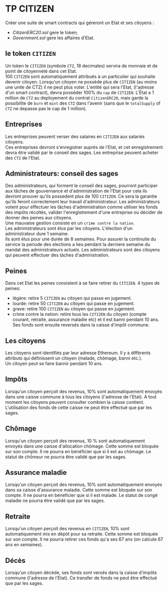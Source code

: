 # **TP CITIZEN**

Créer une suite de smart contracts qui géreront un Etat et ses citoyens :

- _CitizenERC20.sol_ gere le token;
- _Government.sol_ gere les affaires d'Etat.

## **le token `CITIZEN`**

Un token le `CITIZEN` (symbole `CTZ`, 18 decimales) servira de monnaie et de point de citoyenneté dans cet Etat.  
100 `CITIZEN` sont automatiquement attribués à un particulier qui souhaite devenir citoyen.
Lorsqu'un citoyen ne possède plus de `CITIZEN` (au moins une unite de CTZ) il ne peut plus voter.
L'entité qui sera l'Etat, (l'adresse d'un smart contract), devra posséder 100% du `cap` de `CITIZEN`.
L'État a 1 million de `CTZ` au deployement du contrat `CitizenERC20`, mais garde la possibilite de `burn` et `mint` des `CTZ` dans l'avenir (sans que le `totalSupply` of `CTZ` ne depasse pas le cap de 1 million).

## **Entreprises**

Les entreprises peuvent verser des salaires en `CITIZEN` aux salariés citoyens.  
Ces entreprises devront s'enregistrer auprès de l'Etat, et cet enregistrement devra être validé par le conseil des sages.
Les entreprise peuvent acheter des `CTZ` de l'Etat.

## **Administrateurs: conseil des sages**

Des administrateurs, qui forment le conseil des sages, pourront participer aux tâches de gouvernance et d'administration de l'Etat pour cela ils devront prouver qu'ils possedent plus de 100 `CITIZEN`.
Ce sera la garantie qu'ils feront correctement leur travail d'administrateur.
Les administrateurs votent pour effectuer les tâches d'administration comme utiliser les fonds des impôts récoltés, valider l'enregistrement d'une entreprise ou décider de donner des peines aux citoyens.  
Une mauvaise gestion consiste en un `crime contre la nation`.  
Les administrateurs sont élus par les citoyens. L'élection d'un administrateur dure 1 semaine.  
Ils sont élus pour une durée de 8 semaines. Pour assurer la continuite du service la periode des elections a lieu pendant la derniere semaine du mandat des administrateurs actuels.
Les administrateurs sont des citoyens qui peuvent effectuer des tâches d'administration.

## **Peines**

Dans cet Etat les peines consistent à se faire retirer du `CITIZEN`.
4 types de peines:

- légère: retire 5 `CITIZEN` au citoyen qui passe en jugement.
- lourde: retire 50 `CITIZEN` au citoyen qui passe en jugement.
- grave: retire 100 `CITIZEN` au citoyen qui passe en jugement.
- crime contre la nation: retire tous les `CITIZEN` du citoyen (compte courant, retraite, assurance maladie etc) et il est banni pendant 10 ans. Ses fonds sont ensuite reversés dans la caisse d'impôt commune.

## **Les citoyens**

Les citoyens sont identifiés par leur adresse Ethereum.
Il y a différents attributs qui définissent un citoyen (malade, chômage, banni etc.).  
Un citoyen peut se faire bannir pendant 10 ans.

## **Impôts**

Lorsqu'un citoyen perçoit des revenus, 10% sont automatiquement envoyés dans une caisse commune à tous les citoyens (l'adresse de l'Etat).
A tout moment les citoyens peuvent consulter combien la caisse contient.  
L'utilisation des fonds de cette caisse ne peut être effectué que par les sages.

## **Chômage**

Lorsqu'un citoyen perçoit des revenus, 10 % sont automatiquement envoyés dans une caisse d'allocation chômage. Cette somme est bloquée sur son compte. Il ne pourra en bénéficier que si il est au chômage.
Le statut de chômeur ne pourra être validé que par les sages.

## **Assurance maladie**

Lorsqu'un citoyen perçoit des revenus, 10% sont automatiquement envoyés dans sa caisse d'assurance maladie. Cette somme est bloquée sur son compte. Il ne pourra en bénéficier que si il est malade.
Le statut de congé maladie ne pourra être validé que par les sages.

## **Retraite**

Lorsqu'un citoyen perçoit des revenus en `CITIZEN`, 10% sont automatiquement mis en dépôt pour sa retraite. Cette somme est bloquée sur son compte. Il ne pourra retirer ces fonds qu'a ses 67 ans (on calcule 67 ans en semaines).

## **Décès**

Lorsqu'un citoyen décède, ses fonds sont versés dans la caisse d'impôts commune (l'adresse de l'Etat).
Ce transfer de fonds ne peut être effectué que par les sages.
